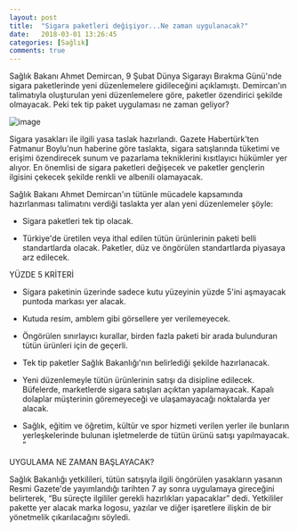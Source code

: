 ```yaml
---
layout: post
title:  "Sigara paketleri değişiyor...Ne zaman uygulanacak?"
date:   2018-03-01 13:26:45
categories: [Sağlık]
comments: true
---
```

Sağlık Bakanı Ahmet Demircan, 9 Şubat Dünya Sigarayı Bırakma Günü'nde sigara paketlerinde yeni düzenlemelere gidileceğini açıklamıştı.
Demircan'ın talimatıyla oluşturulan yeni düzenlemelere göre, paketler özendirici şekilde olmayacak. Peki tek tip paket uygulaması ne zaman
geliyor?


![image](https://www.google.com.tr/url?sa=i&rct=j&q=&esrc=s&source=images&cd=&cad=rja&uact=8&ved=2ahUKEwiDhN7K-MrZAhUJzRQKHSYnA-sQjRx6BAgAEAY&url=http%3A%2F%2Fwww.gunes.com%2Fsaglik%2Fbakan-acikladi-sigara-kapali-dolaplara-giriyor-735381&psig=AOvVaw0YUXIkNmNtZ0Q-8UzT5wBF&ust=1519987426997120)


Sigara yasakları ile ilgili yasa taslak hazırlandı. Gazete Habertürk’ten Fatmanur Boylu’nun haberine göre taslakta, sigara satışlarında
tüketimi ve erişimi özendirecek sunum ve pazarlama tekniklerini kısıtlayıcı hükümler yer alıyor. En önemlisi de sigara paketleri 
değişecek ve paketler gençlerin ilgisini çekecek şekilde renkli ve albenili olamayacak.

Sağlık Bakanı Ahmet Demircan'ın tütünle mücadele kapsamında hazırlanması talimatını verdiği taslakta yer alan yeni düzenlemeler şöyle:

* Sigara paketleri tek tip olacak.

* Türkiye'de üretilen veya ithal edilen tütün ürünlerinin paketi belli standartlarda olacak. Paketler, düz ve öngörülen standartlarda
piyasaya arz edilecek.

YÜZDE 5 KRİTERİ

* Sigara paketinin üzerinde sadece kutu yüzeyinin yüzde 5'ini aşmayacak puntoda markası yer alacak.

* Kutuda resim, amblem gibi görsellere yer verilemeyecek.

* Öngörülen sınırlayıcı kurallar, birden fazla paketi bir arada bulunduran tütün ürünleri için de geçerli.

* Tek tip paketler Sağlık Bakanlığı'nın belirlediği şekilde hazırlanacak.

* Yeni düzenlemeyle tütün ürünlerinin satışı da disipline edilecek. Büfelerde, marketlerde sigara satışları açıktan yapılamayacak.
Kapalı dolaplar müşterinin göremeyeceği ve ulaşamayacağı noktalarda yer alacak.

* Sağlık, eğitim ve öğretim, kültür ve spor hizmeti verilen yerler ile bunların yerleşkelerinde bulunan işletmelerde de tütün ürünü satışı
yapılmayacak. ”

UYGULAMA NE ZAMAN BAŞLAYACAK?

Sağlık Bakanlığı yetkilileri, tütün satışıyla ilgili öngörülen yasakların yasanın Resmi Gazete'de yayımlandığı tarihten 7 ay sonra
uygulamaya gireceğini belirterek, “Bu süreçte ilgililer gerekli hazırlıkları yapacaklar” dedi. Yetkililer pakette yer alacak marka
logosu, yazılar ve diğer işaretlere ilişkin de bir yönetmelik çıkarılacağını söyledi.

